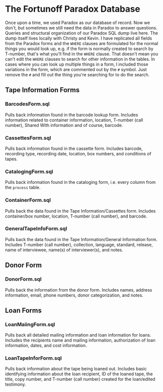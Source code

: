 # The Fortunoff Paradox Database
Once upon a time, we used Paradox as our database of record. Now we don't, but sometimes we still need the data in Paradox to answer questions. Queries and structural organization of our Paradox SQL dump live here. The dump itself lives locally with Christy and Kevin. I have replicated all fields from the Paradox forms and the ``WHERE`` clauses are formulated for the normal things you would look up, e.g. if the form is normally created to search by T-number, that's what you'll find in the ``WHERE`` clause. That doesn't mean you can't edit the ``WHERE`` clauses to search for other information in the tables. In cases where you can look up multiple things in a form, I included those variations in the form, which are commented out by the ``#`` symbol. Just remove the ``#`` and fill out the thing you're searching for to do the search. 

## Tape Information Forms

### BarcodesForm.sql
Pulls back information found in the barcode lookup form. Includes information related to container information, location, T-number (call number), Shared With information and of course, barcode.

### CassettesForm.sql
Pulls back information found in the cassette form. Includes barcode, recording type, recording date, location, box numbers, and conditions of tapes.

### CatalogingForm.sql
Pulls back information found in the cataloging form, i.e. every column from the ``process`` table.

### ContainerForm.sql
Pulls back the data found in the Tape Information/Cassettes form. Includes container/box number, location, T-number (call number), and barcode.

### GeneralTapeInfoForm.sql
Pulls back the data found in the Tape Information/General Information form. Includes T-number (call number), collection, language, standard, release, name of interviewee, name(s) of interviewer(s), and notes.

## Donor Form

### DonorForm.sql
Pulls back the information from the donor form. Includes names, address information, email, phone numbers, donor categorization, and notes.

## Loan Forms

### LoanMaiingForm.sql
Pulls back all detailed mailing information and loan information for loans. Includes the recipients name and mailing information, authorization of loan information, dates, and cost information.

### LoanTapeInforForm.sql
Pulls back information about the tape being loaned out. Includes basic identifying information about the loan recipient, ID of the loaned tape, the title, copy number, and T-number (call number) created for the loan/edited testimony. 


